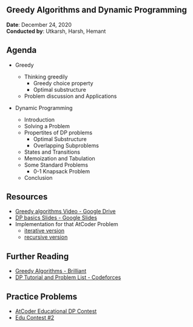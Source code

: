 ## Greedy Algorithms and Dynamic Programming

**Date**: December 24, 2020 <br>
**Conducted by**: Utkarsh, Harsh, Hemant

## Agenda

-   Greedy

    -   Thinking greedily
        -   Greedy choice property
        -   Optimal substructure
    -   Problem discussion and Applications

-   Dynamic Programming
    -   Introduction
    -   Solving a Problem
    -   Propertites of DP problems
        -   Optimal Substructure
        -   Overlapping Subproblems
    -   States and Transitions
    -   Memoization and Tabulation
    -   Some Standard Problems
        -   0-1 Knapsack Problem
    -   Conclusion

## Resources

-   [Greedy algorithms Video - Google Drive](https://drive.google.com/file/d/1OwVQd58JF34q8x7A8vlsxydX9zHOxrtm/view?usp=sharing)
-   [DP basics Slides - Google Slides](https://docs.google.com/presentation/d/1w_VI7_0rcFNVpgx-3JWX4KIoCsHP92qAKtN0Y3EO_gg/edit?usp=sharing)
-   Implementation for that AtCoder Problem
    -   [iterative version](https://ideone.com/1Lgedu)
    -   [recursive version](https://ideone.com/PSrpjS)

## Further Reading

-   [Greedy Algorithms - Brilliant](https://brilliant.org/wiki/greedy-algorithm)
-   [DP Tutorial and Problem List - Codeforces](https://codeforces.com/blog/entry/67679)

## Practice Problems

-   [AtCoder Educational DP Contest](https://atcoder.jp/contests/dp)
-   [Edu Contest #2](https://github.com/Knuth-Programming-Hub/Knuth-Contests#2020-21)
